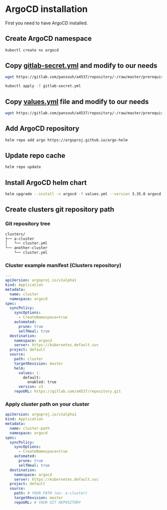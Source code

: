 # ArgoCD installation

First you need to have ArgoCD installed.

## Create ArgoCD namespace

```sh
kubectl create ns argocd
```

## Copy [gitlab-secret.yml](gitlab-secret.yml) and modify to our needs

```sh
wget https://gitlab.com/panzouh/a4537/repository/-/raw/master/prerequisites/gitlab-secret.yml
```

```sh
kubectl apply -f gitlab-secret.yml
```

## Copy [values.yml](values.yml) file and modify to our needs

```sh
wget https://gitlab.com/panzouh/a4537/repository/-/raw/master/prerequisites/values.yml
```

## Add ArgoCD repository

```sh
helm repo add argo https://argoproj.github.io/argo-helm
```

## Update repo cache

```sh
helm repo update
```

## Install ArgoCD helm chart

```sh
helm upgrade --install -n argocd -f values.yml --version 3.35.0 argocd argo/argo-cd
```

## Create clusters git repository path

### Git repository tree

```bash
clusters/
├── a-cluster
│   └── cluster.yml
└── another-cluster
    └── cluster.yml
```

### Cluster example manifest (Clusters repository)

```yaml
---
apiVersion: argoproj.io/v1alpha1
kind: Application
metadata:
  name: cluster
  namespace: argocd
spec:
  syncPolicy:
    syncOptions:
      - CreateNamespace=true
    automated:
      prune: true
      selfHeal: true
  destination:
    namespace: argocd
    server: https://kubernetes.default.svc
  project: default
  source:
    path: cluster
    targetRevision: master
    helm:
      values: |-
        default:
          enabled: true
      version: v3
    repoURL: https://gitlab.com/a4537/repository.git

```

### Apply cluster path on your cluster

```yaml
apiVersion: argoproj.io/v1alpha1
kind: Application
metadata:
  name: cluster-path
  namespace: argocd
spec:
  syncPolicy:
    syncOptions:
      - CreateNamespace=true
    automated:
      prune: true
      selfHeal: true
  destination:
    namespace: argocd
    server: https://kubernetes.default.svc
  project: default
  source:
    path: # YOUR PATH (ex: a-cluster)
    targetRevision: master
    repoURL: # YOUR GIT REPOSITORY

```
